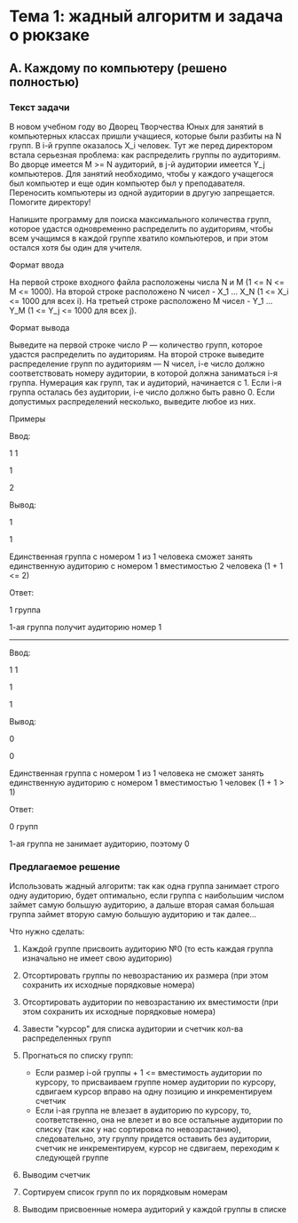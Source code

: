 # Тема 1: жадный алгоритм и задача о рюкзаке

## А. Каждому по компьютеру (решено полностью)
### Текст задачи
В новом учебном году во Дворец Творчества Юных для занятий в компьютерных классах пришли учащиеся, которые были разбиты на N групп. В i-й группе оказалось X_i человек. Тут же перед директором встала серьезная проблема: как распределить группы по аудиториям. Во дворце имеется M >= N аудиторий, в j-й аудитории имеется Y_j компьютеров. Для занятий необходимо, чтобы у каждого учащегося был компьютер и еще один компьютер был у преподавателя. Переносить компьютеры из одной аудитории в другую запрещается. Помогите директору!

Напишите программу для поиска максимального количества групп, которое удастся одновременно распределить по аудиториям, чтобы всем учащимся в каждой группе хватило компьютеров, и при этом остался хотя бы один для учителя.

Формат ввода

На первой строке входного файла расположены числа N и M (1 <= N <= M <= 1000). На второй строке расположено N чисел - X_1 ... X_N (1 <= X_i <= 1000 для всех i). На третьей строке расположено M чисел - Y_1 ... Y_M (1 <= Y_j <= 1000 для всех j).

Формат вывода

Выведите на первой строке число P — количество групп, которое удастся распределить по аудиториям. На второй строке выведите распределение групп по аудиториям — N чисел, i-е число должно соответствовать номеру аудитории, в которой должна заниматься i-я группа. Нумерация как групп, так и аудиторий, начинается с 1. Если i-я группа осталась без аудитории, i-е число должно быть равно 0. Если допустимых распределений несколько, выведите любое из них.

Примеры

Ввод:

1 1

1

2

Вывод:

1

1

Единственная группа с номером 1 из 1 человека сможет занять единственную аудиторию с номером 1 вместимостью 2 человека (1 + 1 <= 2)

Ответ:

1 группа

1-ая группа получит аудиторию номер 1

___

Ввод:

1 1

1

1

Вывод:

0

0

Единственная группа с номером 1 из 1 человека не сможет занять единственную аудиторию с номером 1 вместимостью 1 человек (1 + 1 > 1)

Ответ:

0 групп

1-ая группа не занимает аудиторию, поэтому 0
### Предлагаемое решение
Использовать жадный алгоритм: так как одна группа занимает строго одну аудиторию, будет оптимально, если группа с наибольшим числом займет самую большую аудиторию, а дальше вторая самая большая группа займет вторую самую большую аудиторию и так далее...

Что нужно сделать:

1) Каждой группе присвоить аудиторию №0 (то есть каждая группа изначально не имеет свою аудиторию)
2) Отсортировать группы по невозрастанию их размера (при этом сохранить их исходные порядковые номера)
3) Отсортировать аудитории по невозрастанию их вместимости (при этом сохранить их исходные порядковые номера)
4) Завести "курсор" для списка аудитории и счетчик кол-ва распределенных групп
5) Прогнаться по списку групп:

   - Если размер i-ой группы + 1 <= вместимость аудитории по курсору, то присваиваем группе номер аудитории по курсору, сдвигаем курсор вправо на одну позицию и инкрементируем счетчик
   - Если i-ая группа не влезает в аудиторию по курсору, то, соответственно, она не влезет и во все остальные аудитории по списку (так как у нас сортировка по невозрастанию), следовательно, эту группу придется оставить без аудитории, счетчик не инкрементируем, курсор не сдвигаем, переходим к следующей группе
6) Выводим счетчик
7) Сортируем список групп по их порядковым номерам
8) Выводим присвоенные номера аудиторий у каждой группы в списке
